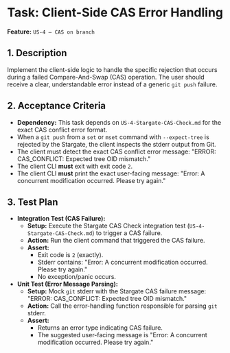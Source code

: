 # Task: Client-Side CAS Error Handling

**Feature:** `US-4 — CAS on branch`

## 1. Description

Implement the client-side logic to handle the specific rejection that occurs during a failed Compare-And-Swap (CAS) operation. The user should receive a clear, understandable error instead of a generic `git push` failure.

## 2. Acceptance Criteria

- **Dependency:** This task depends on `US-4-Stargate-CAS-Check.md` for the exact CAS conflict error format.
- When a `git push` from a `set` or `mset` command with `--expect-tree` is rejected by the Stargate, the client inspects the stderr output from Git.
- The client must detect the exact CAS conflict error message: "ERROR: CAS_CONFLICT: Expected tree OID mismatch."
- The client CLI **must** exit with exit code `2`.
- The client CLI **must** print the exact user-facing message: "Error: A concurrent modification occurred. Please try again."

## 3. Test Plan

- **Integration Test (CAS Failure):**
  - **Setup:** Execute the Stargate CAS Check integration test (`US-4-Stargate-CAS-Check.md`) to trigger a CAS failure.
  - **Action:** Run the client command that triggered the CAS failure.
  - **Assert:**
    - Exit code is `2` (exactly).
    - Stderr contains: "Error: A concurrent modification occurred. Please try again."
    - No exception/panic occurs.
- **Unit Test (Error Message Parsing):**
  - **Setup:** Mock `git` stderr with the Stargate CAS failure message: "ERROR: CAS_CONFLICT: Expected tree OID mismatch."
  - **Action:** Call the error-handling function responsible for parsing `git` stderr.
  - **Assert:**
    - Returns an error type indicating CAS failure.
    - The suggested user-facing message is "Error: A concurrent modification occurred. Please try again."
